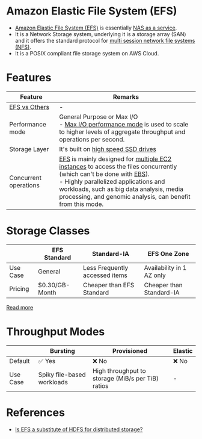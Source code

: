 
# Amazon Elastic File System (EFS)
- [Amazon Elastic File System (EFS)](https://docs.aws.amazon.com/efs/latest/ug/whatisefs.html) is essentially [NAS as a service](https://aws.amazon.com/what-is/nas/).
- It is a Network Storage system, underlying it is a storage array (SAN) and it offers the standard protocol for [multi session network file systems (NFS)](../Network-Protocol-Support.md).
- It is a POSIX compliant file storage system on AWS Cloud.

# Features

| Feature                             | Remarks                                                                                                                                                                                                                                                                                                                                                                                                                  |
|-------------------------------------|--------------------------------------------------------------------------------------------------------------------------------------------------------------------------------------------------------------------------------------------------------------------------------------------------------------------------------------------------------------------------------------------------------------------------|
| [EFS vs Others](../S3vsEBSvsEFS.md) | -                                                                                                                                                                                                                                                                                                                                                                                                                        |
| Performance mode                    | General Purpose or Max I/O<br/>- [Max I/O performance mode](https://docs.aws.amazon.com/efs/latest/ug/performance.html) is used to scale to higher levels of aggregate throughput and operations per second.                                                                                                                                                                                                             |
| Storage Layer                       | It's built on [high speed SSD drives](https://en.wikipedia.org/wiki/Solid-state_drive)                                                                                                                                                                                                                                                                                                                                   |
| Concurrent operations               | [EFS](https://docs.aws.amazon.com/efs/latest/ug/performance.html) is mainly designed for [multiple EC2 instances](../../3_ComputeServices/AmazonEC2) to access the files concurrently (which can't be done with [EBS](../1_BlockStorageTypes/AmazonEBS/Readme.md)).<br/>- Highly parallelized applications and workloads, such as big data analysis, media processing, and genomic analysis, can benefit from this mode. |

# Storage Classes

|          | EFS Standard   | Standard-IA                    | EFS One Zone              |
|----------|----------------|--------------------------------|---------------------------|
| Use Case | General        | Less Frequently accessed items | Availability in 1 AZ only |
| Pricing  | $0.30/GB-Month | Cheaper than EFS Standard      | Cheaper than Standard-IA  |

[Read more](https://docs.aws.amazon.com/efs/latest/ug/storage-classes.html)

# Throughput Modes

|          | Bursting                   | Provisioned                                       | Elastic |
|----------|----------------------------|---------------------------------------------------|---------|
| Default  | :white_check_mark: Yes     | :x: No                                            | :x: No  |
| Use Case | Spiky file-based workloads | High throughput to storage (MiB/s per TiB) ratios | -       |


# References
- [Is EFS a substitute of HDFS for distributed storage?](https://stackoverflow.com/questions/60698924/is-efs-a-substitute-of-hdfs-for-distributed-storage)